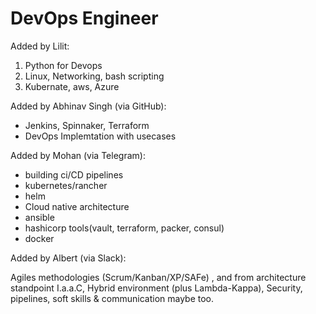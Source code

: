 # DevOps Engineer

Added by Lilit:
1. Python for Devops
2. Linux, Networking, bash scripting
3. Kubernate, aws, Azure

Added by Abhinav Singh (via GitHub):
- Jenkins, Spinnaker, Terraform
- DevOps Implemtation with usecases

Added by Mohan (via Telegram):
- building ci/CD pipelines
- kubernetes/rancher
- helm
- Cloud native architecture
- ansible
- hashicorp tools(vault, terraform, packer, consul) 
- docker

Added by Albert (via Slack):

Agiles methodologies (Scrum/Kanban/XP/SAFe) , and from architecture standpoint I.a.a.C, Hybrid environment (plus Lambda-Kappa), Security, pipelines, soft skills & communication maybe too.

